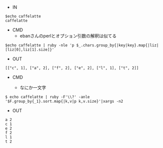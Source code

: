 - IN

```
$echo caffelatte
caffelatte
```

- CMD
  - ebanさんのperlとオプション引数の解釈は似てる
```
$echo caffelatte | ruby -nle 'p $_.chars.group_by{|key|key}.map{|liz|[liz[0],liz[1].size]}'
```

- OUT

```
[["c", 1], ["a", 2], ["f", 2], ["e", 2], ["l", 1], ["t", 2]]
```

- CMD

  - なにか一文字
```
$ echo caffelatte | ruby -F'\\?' -anle '$F.group_by{_1}.sort.map{|k,v|p k,v.size}'|xargs -n2
```

- OUT

```
a 2
c 1
e 2
f 2
l 1
t 2
```
